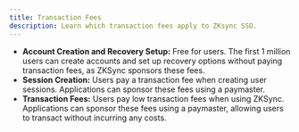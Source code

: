 ```yaml
---
title: Transaction Fees
description: Learn which transaction fees apply to ZKsync SSO.
---
```


- **Account Creation and Recovery Setup:** Free for users.
The first 1 million users can create accounts and set up recovery options without paying transaction fees, as ZKSync sponsors these fees.
- **Session Creation:** Users pay a transaction fee when creating user sessions. Applications can sponsor these fees using a paymaster.
- **Transaction Fees:** Users pay low transaction fees when using ZKSync.
Applications can sponsor these fees using a paymaster, allowing users to transact without incurring any costs.
